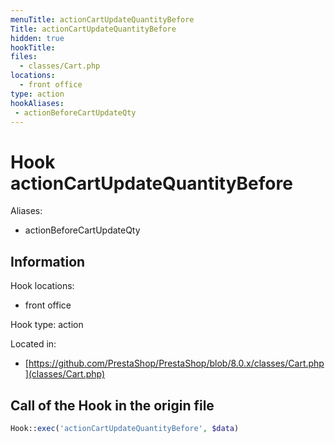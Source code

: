 ```yaml
---
menuTitle: actionCartUpdateQuantityBefore
Title: actionCartUpdateQuantityBefore
hidden: true
hookTitle: 
files:
  - classes/Cart.php
locations:
  - front office
type: action
hookAliases:
 - actionBeforeCartUpdateQty
---
```


# Hook actionCartUpdateQuantityBefore

Aliases: 
 - actionBeforeCartUpdateQty



## Information

Hook locations: 
  - front office

Hook type: action

Located in: 
  - [https://github.com/PrestaShop/PrestaShop/blob/8.0.x/classes/Cart.php](classes/Cart.php)

## Call of the Hook in the origin file

```php
Hook::exec('actionCartUpdateQuantityBefore', $data)
```